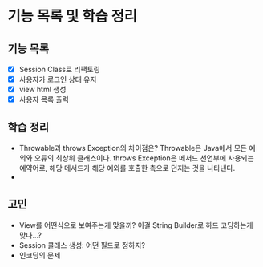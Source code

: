 # 기능 목록 및 학습 정리

## 기능 목록

- [X] Session Class로 리팩토링
- [X] 사용자가 로그인 상태 유지
- [X] view html 생성
- [X] 사용자 목록 출력

## 학습 정리

- Throwable과 throws Exception의 차이점은?
  Throwable은 Java에서 모든 예외와 오류의 최상위 클래스이다. throws Exception은 메서드 선언부에 사용되는 예약어로, 해당 메서드가 해당 예외를 호출한 측으로 던지는 것을 나타낸다.
-

## 고민

- View를 어떤식으로 보여주는게 맞을끼? 이걸 String Builder로 하드 코딩하는게 맞나...?
- Session 클래스 생성: 어떤 필드로 정하지?
- 인코딩의 문제